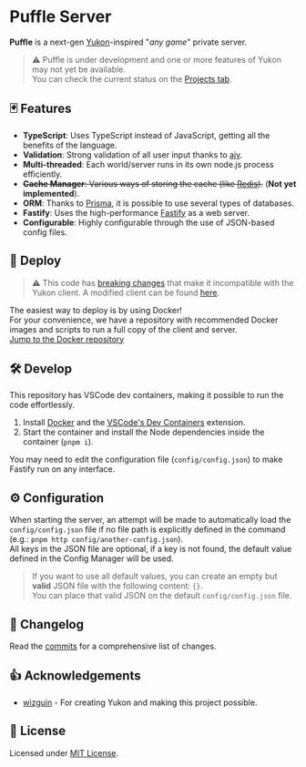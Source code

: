 # Puffle Server

**Puffle** is a next-gen [Yukon](https://github.com/wizguin/yukon-server/)-inspired "*any game*" private server.

> :warning: Puffle is under development and one or more features of Yukon may not yet be available.  
You can check the current status on the [Projects tab](https://github.com/orgs/puffle/projects/3).

## 🃏 Features

- **TypeScript**: Uses TypeScript instead of JavaScript, getting all the benefits of the language.
- **Validation**: Strong validation of all user input thanks to [ajv](https://ajv.js.org/).
- **Multi-threaded**: Each world/server runs in its own node.js process efficiently.
- ~~**Cache Manager**: Various ways of storing the cache (like [Redis](https://redis.io/)).~~ (**Not yet implemented**).
- **ORM**: Thanks to [Prisma](https://www.prisma.io/), it is possible to use several types of databases.
- **Fastify**: Uses the high-performance [Fastify](https://fastify.dev/) as a web server.
- **Configurable**: Highly configurable through the use of JSON-based config files.

## 🚀 Deploy

> :warning: This code has [breaking changes](docs/BREAKING_CHANGES.md) that make it incompatible with the Yukon client. A modified client can be found [here](https://github.com/puffle/client).

The easiest way to deploy is by using Docker!  
For your convenience, we have a repository with recommended Docker images and scripts to run a full copy of the client and server.  
[Jump to the Docker repository](https://github.com/puffle/docker)

## 🛠️ Develop

This repository has VSCode dev containers, making it possible to run the code effortlessly.

1. Install [Docker](https://www.docker.com/) and the [VSCode's Dev Containers](https://marketplace.visualstudio.com/items?itemName=ms-vscode-remote.remote-containers) extension.
3. Start the container and install the Node dependencies inside the container (`pnpm i`).

You may need to edit the configuration file (`config/config.json`) to make Fastify run on any interface.

## ⚙️ Configuration

When starting the server, an attempt will be made to automatically load the `config/config.json` file if no file path is explicitly defined in the command (e.g.: `pnpm http config/another-config.json`).  
All keys in the JSON file are optional, if a key is not found, the default value defined in the Config Manager will be used.

> If you want to use all default values, you can create an empty but **valid** JSON file with the following content: `{}`.  
> You can place that valid JSON on the default `config/config.json` file.

## 📝 Changelog

Read the [commits](../../commits) for a comprehensive list of changes.

## 👍 Acknowledgements

- [wizguin](https://github.com/wizguin/) - For creating Yukon and making this project possible.

## 📜 License

Licensed under [MIT License](LICENSE).
